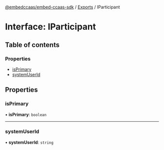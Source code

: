 [@embedccaas/embed-ccaas-sdk](../README.md) / [Exports](../modules.md) / IParticipant

# Interface: IParticipant

## Table of contents

### Properties

-   [isPrimary](IParticipant.md#isprimary)
-   [systemUserId](IParticipant.md#systemuserid)

## Properties

### isPrimary

• **isPrimary**: `boolean`


---

### systemUserId

• **systemUserId**: `string`

